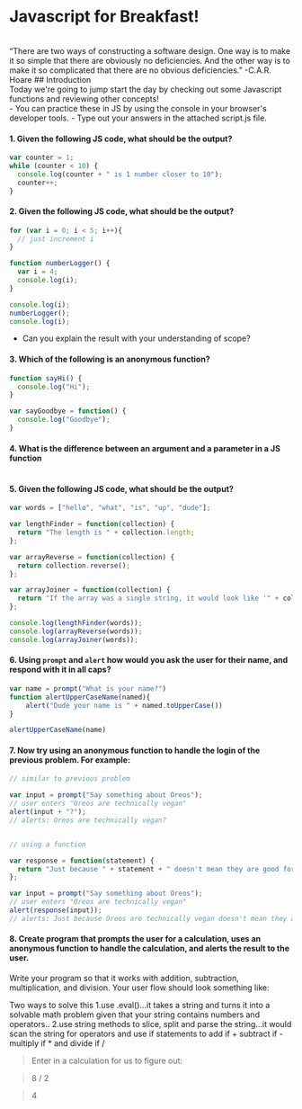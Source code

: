 # Javascript for Breakfast!
<br>
“There are two ways of constructing a software design. One way is to make it so simple that there are obviously no deficiencies. And the other way is to make it so complicated that there are no obvious deficiencies.”
-C.A.R. Hoare
## Introduction
<br>
Today we're going to jump start the day by checking out some Javascript functions and reviewing other concepts!<br>
- You can practice these in JS by using the console in your browser's developer tools.
- Type out your answers in the attached script.js file.

#### 1. Given the following JS code, what should be the output?
``` Javascript
var counter = 1;
while (counter < 10) {
  console.log(counter + " is 1 number closer to 10");
  counter++;
}
```

#### 2. Given the following JS code, what should be the output?
``` Javascript
for (var i = 0; i < 5; i++){
  // just increment i
}

function numberLogger() {
  var i = 4;
  console.log(i);
}

console.log(i);
numberLogger();
console.log(i);
```

 - Can you explain the result with your understanding of scope?

#### 3. Which of the following is an anonymous function?
``` Javascript
function sayHi() {
  console.log("Hi");
}

var sayGoodbye = function() {
  console.log("Goodbye");
}
```

#### 4. What is the difference between an argument and a parameter in a JS function
``` Javascript
```

#### 5. Given the following JS code, what should be the output?
``` Javascript
var words = ["hello", "what", "is", "up", "dude"];

var lengthFinder = function(collection) {
  return "The length is " + collection.length;
};

var arrayReverse = function(collection) {
  return collection.reverse();
};

var arrayJoiner = function(collection) {
  return "If the array was a single string, it would look like '" + collection.join(" ") + "'!";
};

console.log(lengthFinder(words));
console.log(arrayReverse(words));
console.log(arrayJoiner(words));
```

#### 6. Using `prompt` and `alert` how would you ask the user for their name, and respond with it in all caps?
``` Javascript
var name = prompt("What is your name?")
function alertUpperCaseName(named){
    alert("Dude your name is " + named.toUpperCase())
}

alertUpperCaseName(name)
```

#### 7. Now try using an anonymous function to handle the login of the previous problem. For example:
``` Javascript
// similar to previous problem

var input = prompt("Say something about Oreos");
// user enters "Oreos are technically vegan"
alert(input + "?");
// alerts: Oreos are technically vegan?


// using a function

var response = function(statement) {
  return "Just because " + statement + " doesn't mean they are good for you";
};

var input = prompt("Say something about Oreos");
// user enters "Oreos are technically vegan"
alert(response(input));
// alerts: Just because Oreos are technically vegan doesn't mean they are good for you
```

#### 8. Create program that prompts the user for a calculation, uses an anonymous function to handle the calculation, and alerts the result to the user.
Write your program so that it works with addition, subtraction, multiplication, and division.
Your user flow should look something like:


Two ways to solve this
1.use .eval()...it takes a string and turns it into a solvable math problem given that your string
contains numbers and operators..
2.use string methods to slice, split and parse the string...it would scan the string for operators and use if statements to add if + subtract if - multiply if * and divide if / 

   > Enter in a calculation for us to figure out:

   > 8 / 2

   > 4

